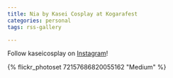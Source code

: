 ```yaml
---
title: Nia by Kasei Cosplay at Kogarafest
categories: personal
tags: rss-gallery

---
```


Follow kaseicosplay on [Instagram](https://www.instagram.com/kaseicosplay)!

{% flickr_photoset 72157686820055162 "Medium" %}